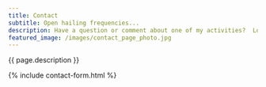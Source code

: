 ```yaml
---
title: Contact
subtitle: Open hailing frequencies...
description: Have a question or comment about one of my activities?  Looking to book some of my time to support your Digital Engineering, OSHW, Theatre, or Geek projects?  Use the form below and let's talk.
featured_image: /images/contact_page_photo.jpg
---
```


{{ page.description }}

{% include contact-form.html %}


